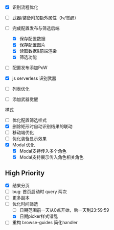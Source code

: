 - [x] 识别流程优化
- [ ] 武器/装备附加额外属性（lv/觉醒）
- [ ] 完成配置发布与筛选后端
  - [x] 保存配置数据
  - [x] 保存配置图片
  - [x] 读取数据&前端渲染
  - [x] 筛选功能
- [ ] 配置发布添加PoW
- [x] js serverless 识别武器
- [ ] 列表优化

- [ ] 添加武器觉醒


样式

- [ ] 优化配置筛选样式
- [x] 删除矩形时自动识别结果的联动
- [ ] 移动端优化
- [ ] 优化装备显示效果
- [x] Modal 优化
  - [x] Modal支持传入多个角色
  - [x] Modal支持展示传入角色相关角色

## High Priority

- [x] 结果分页
- [ ] bug: 首页启动时 query 两次
- [ ] 更多副本
- [ ] 优化时间筛选
  - [ ] 日期范围前一天从0点开始，后一天到23:59:59
  - [x] 日期picker样式错乱
- [ ] 重构 browse-guides 简化handler

